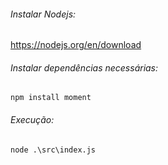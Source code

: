 ###### Instalar Nodejs:
https://nodejs.org/en/download

###### Instalar dependências necessárias:
` npm install moment `

###### Execução:
` node .\src\index.js `
